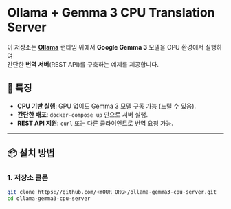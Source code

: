 # Ollama + Gemma 3 CPU Translation Server

이 저장소는 **[Ollama](https://github.com/ollama/ollama)** 런타임 위에서 **Google Gemma 3** 모델을 CPU 환경에서 실행하여  
간단한 **번역 서버**(REST API)를 구축하는 예제를 제공합니다.

## 🚀 특징
- **CPU 기반 실행**: GPU 없이도 Gemma 3 모델 구동 가능 (느릴 수 있음).
- **간단한 배포**: `docker-compose up` 만으로 서버 실행.
- **REST API 지원**: `curl` 또는 다른 클라이언트로 번역 요청 가능.
---

## 📦 설치 방법

### 1. 저장소 클론
```bash
git clone https://github.com/<YOUR_ORG>/ollama-gemma3-cpu-server.git
cd ollama-gemma3-cpu-server
